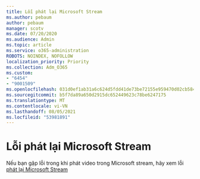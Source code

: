 ```yaml
---
title: Lỗi phát lại Microsoft Stream
ms.author: pebaum
author: pebaum
manager: scotv
ms.date: 07/20/2020
ms.audience: Admin
ms.topic: article
ms.service: o365-administration
ROBOTS: NOINDEX, NOFOLLOW
localization_priority: Priority
ms.collection: Adm_O365
ms.custom:
- "6454"
- "9001509"
ms.openlocfilehash: 031d0ef1ab31a6c624d5fdd41de73be72155e959470d02cb5842266576e1223f
ms.sourcegitcommit: b5f7da89a650d2915dc652449623c78be6247175
ms.translationtype: MT
ms.contentlocale: vi-VN
ms.lasthandoff: 08/05/2021
ms.locfileid: "53981891"
---
```

# <a name="microsoft-stream-playback-errors"></a>Lỗi phát lại Microsoft Stream

Nếu bạn gặp lỗi trong khi phát video trong Microsoft stream, hãy xem lỗi [phát lại Microsoft Stream](https://docs.microsoft.com/stream/portal-understanding-playback-errors)